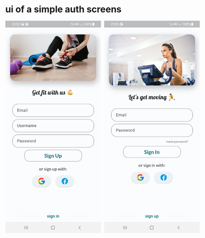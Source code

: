 # ui of a simple auth screens


<div style="display: flex;">
  <img src="assets/Screenshot_20231116-235306.jpg" style="max-width: 300px; width: 100%; margin-right: 10px;" />
  <img src="assets/Screenshot_20231116-235302.jpg" style="max-width: 300px; width: 100%;" />
</div>